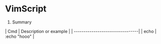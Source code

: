 # VimScript

1. Summary

| Cmd   |  Description or  example |
| ---------------------------------|
| echo  |  :echo "hooo"            |
